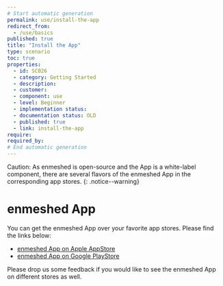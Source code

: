 ```yaml
---
# Start automatic generation
permalink: use/install-the-app
redirect_from:
  - /use/basics
published: true
title: "Install the App"
type: scenario
toc: true
properties:
  - id: SC026
  - category: Getting Started
  - description:
  - customer:
  - component: use
  - level: Beginner
  - implementation status:
  - documentation status: OLD
  - published: true
  - link: install-the-app
require:
required_by:
# End automatic generation
---
```


Caution: As enmeshed is open-source and the App is a white-label component, there are several flavors of the enmeshed App in the corresponding app stores.
{: .notice--warning}

# enmeshed App

You can get the enmeshed App over your favorite app stores. Please find the links below:

- [enmeshed App on Apple AppStore](https://apps.apple.com/us/app/enmeshed/id1576693742#?platform=ipad)
- [enmeshed App on Google PlayStore](https://play.google.com/store/apps/details?id=eu.enmeshed.app&hl=de&gl=US)

Please drop us some feedback if you would like to see the enmeshed App on different stores as well.

